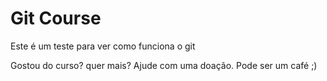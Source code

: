 # Git Course
Este é um teste para ver como funciona o git

Gostou do curso? quer mais? Ajude com uma doação. Pode ser um café ;)
